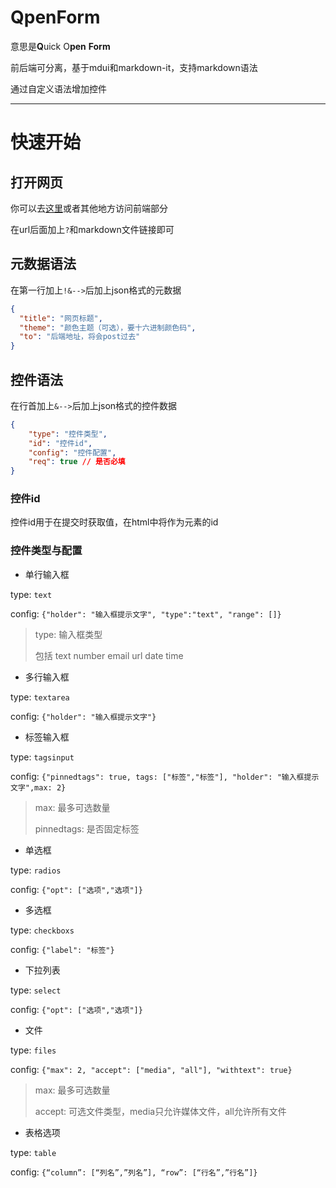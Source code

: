 # QpenForm

意思是**Q**uick O**pen** **Form**

前后端可分离，基于mdui和markdown-it，支持markdown语法

通过自定义语法增加控件

---

# 快速开始

## 打开网页

你可以去[这里](https://ftz-tools.netlify.app/form/index.html)或者其他地方访问前端部分

在url后面加上`?`和markdown文件链接即可

## 元数据语法

在第一行加上`!&-->`后加上json格式的元数据

```json
{
  "title": "网页标题",
  "theme": "颜色主题（可选），要十六进制颜色码",
  "to": "后端地址，将会post过去"
}
```

## 控件语法

在行首加上`&-->`后加上json格式的控件数据

```json
{
    "type": "控件类型",
    "id": "控件id",
    "config": "控件配置",
    "req": true // 是否必填
}
```

### 控件id

控件id用于在提交时获取值，在html中将作为元素的id

### 控件类型与配置

- 单行输入框

type: `text`

config: `{"holder": "输入框提示文字", "type":"text", "range": []}`

> type: 输入框类型
>
> 包括 text number email url date time
>

- 多行输入框

type: `textarea`

config: `{"holder": "输入框提示文字"}`

- 标签输入框

type: `tagsinput`

config: `{"pinnedtags": true, tags: ["标签","标签"], "holder": "输入框提示文字",max: 2}`

> max: 最多可选数量
>
> pinnedtags: 是否固定标签

- 单选框

type: `radios`

config: `{"opt": ["选项","选项"]}`

- 多选框

type: `checkboxs`

config: `{"label": "标签"}`

- 下拉列表

type: `select`

config: `{"opt": ["选项","选项"]}`

- 文件

type: `files`

config: `{"max": 2, "accept": ["media", "all"], "withtext": true}`

> max: 最多可选数量
>
> accept: 可选文件类型，media只允许媒体文件，all允许所有文件


- 表格选项

type: `table`

config: `{“column”: [“列名”,”列名”], “row”: [“行名”,”行名”]}`
